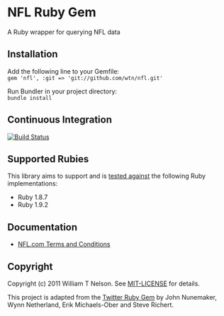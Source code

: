 NFL Ruby Gem
============
A Ruby wrapper for querying NFL data

Installation
------------
Add the following line to your Gemfile:  
`gem 'nfl', :git => 'git://github.com/wtn/nfl.git'`

Run Bundler in your project directory:  
`bundle install`

Continuous Integration
----------------------
[![Build Status](https://secure.travis-ci.org/wtn/nfl.png)](http://travis-ci.org/wtn/nfl)

Supported Rubies
----------------
This library aims to support and is [tested
against](http://travis-ci.org/wtn/nfl) the following Ruby
implementations:

* Ruby 1.8.7
* Ruby 1.9.2

Documentation
-------------
* [NFL.com Terms and Conditions](http://www.nfl.com/help/terms)

Copyright
---------
Copyright (c) 2011 William T Nelson. See [MIT-LICENSE](https://github.com/wtn/nfl/blob/master/MIT-LICENSE) for details.

This project is adapted from the [Twitter Ruby Gem](https://github.com/jnunemaker/twitter) by John Nunemaker, Wynn Netherland, Erik Michaels-Ober and Steve Richert.
